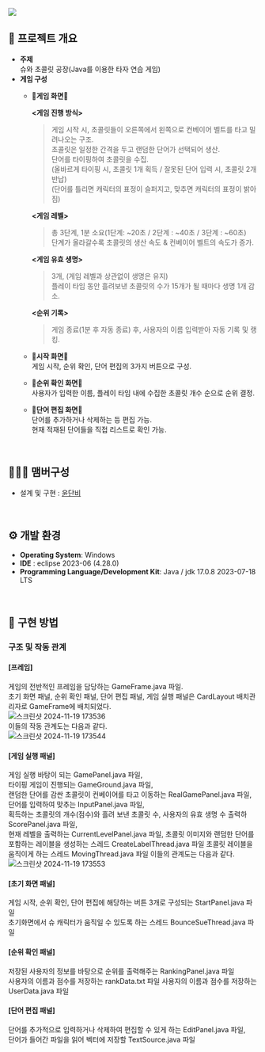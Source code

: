 ![](https://capsule-render.vercel.app/api?type=waving&color=auto&height=170&text=Typing%20Game%20⌨&textColor=ffffff&fontSize=50&animation=twinkling&section=header)

## 🚩 프로젝트 개요
- **주제**  
    슈와 초콜릿 공장(Java를 이용한 타자 연습 게임)
- **게임 구성**
  - 🍫**게임 화면**🍫
    
    __<게임 진행 방식>__
    > 게임 시작 시, 초콜릿들이 오른쪽에서 왼쪽으로 컨베이어 벨트를 타고 밀려나오는 구조.  
    > 초콜릿은 일정한 간격을 두고 랜덤한 단어가 선택되어 생산.  
    > 단어를 타이핑하여 초콜릿을 수집.  
    > (올바르게 타이핑 시, 초콜릿 1개 획득 / 잘못된 단어 입력 시, 초콜릿 2개 반납)  
    > (단어를 틀리면 캐릭터의 표정이 슬퍼지고, 맞추면 캐릭터의 표정이 밝아짐)
    
     __<게임 레벨>__
    > 총 3단계, 1분 소요(1단계: ~20초 / 2단계 : ~40초 / 3단계 : ~60초)  
    > 단계가 올라갈수록 초콜릿의 생산 속도 & 컨베이어 벨트의 속도가 증가.
    
     __<게임 유효 생명>__
    > 3개, (게임 레벨과 상관없이 생명은 유지)  
    > 플레이 타임 동안 흘려보낸 초콜릿의 수가 15개가 될 때마다 생명 1개 감소.
    
     __<순위 기록>__  
    > 게임 종료(1분 후 자동 종료) 후, 사용자의 이름 입력받아 자동 기록 및 랭킹.
    
  - 🍫**시작 화면**🍫  
    게임 시작, 순위 확인, 단어 편집의 3가지 버튼으로 구성.
    
  - 🍫**순위 확인 화면**🍫  
    사용자가 입력한 이름, 플레이 타임 내에 수집한 초콜릿 개수 순으로 순위 결정.
    
  - 🍫**단어 편집 화면**🍫  
    단어를 추가하거나 삭제하는 등 편집 가능.
    <br>현재 적재된 단어들을 직접 리스트로 확인 가능.
<br>

## 🧑‍🤝‍🧑 맴버구성
 - 설계 및 구현 : [윤단비](https://github.com/yoondanbi) 

<br>

 ## ⚙️ 개발 환경
- **Operating System**: Windows
- **IDE** : eclipse 2023-06 (4.28.0)
- **Programming Language/Development Kit**: Java / jdk 17.0.8 2023-07-18 LTS
<br>

## 💝 구현 방법
### 구조 및 작동 관계
#### [프레임] 
게임의 전반적인 프레임을 담당하는 GameFrame.java 파일.  
초기 화면 패널, 순위 확인 패널, 단어 편집 패널, 게임 실행 패널은 CardLayout 배치관리자로 
GameFrame에 배치되었다.
<br>
![스크린샷 2024-11-19 173536](https://github.com/user-attachments/assets/d36336cc-faaf-463e-af9f-263b98aab2ec)
<br>
이들의 작동 관계도는 다음과 같다. 
<br>
![스크린샷 2024-11-19 173544](https://github.com/user-attachments/assets/89b6568a-99e8-41db-b587-cdae8b14ad1a)
<br>
#### [게임 실행 패널]  
게임 실행 바탕이 되는 GamePanel.java 파일,  
타이핑 게임이 진행되는 GameGround.java 파일,  
랜덤한 단어를 감싼 초콜릿이 컨베이어를 타고 이동하는 RealGamePanel.java 파일,  
단어를 입력하여 맞추는 InputPanel.java 파일,  
획득하는 초콜릿의 개수(점수)와 흘려 보낸 초콜릿 수, 사용자의 유효 생명 수 출력하 
ScorePanel.java 파일,  
현재 레벨을 출력하는 CurrentLevelPanel.java 파일, 
초콜릿 이미지와 랜덤한 단어를 포함하는 레이블을 생성하는 스레드 CreateLabelThread.java 파일 
초콜릿 레이블을 움직이게 하는 스레드 MovingThread.java 파일 
이들의 관계도는 다음과 같다.
<br>
![스크린샷 2024-11-19 173553](https://github.com/user-attachments/assets/d90b0f7a-054c-4ce2-910f-6f016fb742d9)
<br>
#### [초기 화면 패널]  
게임 시작, 순위 확인, 단어 편집에 해당하는 버튼 3개로 구성되는 StartPanel.java 파일  
초기화면에서 슈 캐릭터가 움직일 수 있도록 하는 스레드 BounceSueThread.java 파일 
#### [순위 확인 패널]  
저장된 사용자의 정보를 바탕으로 순위를 출력해주는 RankingPanel.java 파일  
사용자의 이름과 점수를 저장하는 rankData.txt 파일 
사용자의 이름과 점수를 저장하는 UserData.java 파일 
#### [단어 편집 패널]  
단어를 추가적으로 입력하거나 삭제하여 편집할 수 있게 하는 EditPanel.java 파일,  
단어가 들어간 파일을 읽어 벡터에 저장할 TextSource.java 파일
